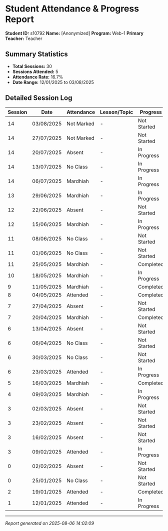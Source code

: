 # Student Attendance & Progress Report

**Student ID:** s10792
**Name:** [Anonymized]
**Program:** Web-1
**Primary Teacher:** Teacher

## Summary Statistics
- **Total Sessions:** 30
- **Sessions Attended:** 5
- **Attendance Rate:** 16.7%
- **Date Range:** 12/01/2025 to 03/08/2025

## Detailed Session Log

| Session | Date | Attendance | Lesson/Topic | Progress |
|---------|------|------------|--------------|----------|
| 14 | 03/08/2025 | Not Marked | - | Not Started |
| 14 | 27/07/2025 | Not Marked | - | Not Started |
| 14 | 20/07/2025 | Absent | - | In Progress |
| 14 | 13/07/2025 | No Class | - | In Progress |
| 14 | 06/07/2025 | Mardhiah | - | In Progress |
| 13 | 29/06/2025 | Mardhiah | - | In Progress |
| 12 | 22/06/2025 | Absent | - | Not Started |
| 12 | 15/06/2025 | Mardhiah | - | In Progress |
| 11 | 08/06/2025 | No Class | - | Not Started |
| 11 | 01/06/2025 | No Class | - | Not Started |
| 11 | 25/05/2025 | Mardhiah | - | Completed |
| 10 | 18/05/2025 | Mardhiah | - | In Progress |
| 9 | 11/05/2025 | Mardhiah | - | Completed |
| 8 | 04/05/2025 | Attended | - | Completed |
| 7 | 27/04/2025 | Absent | - | Not Started |
| 7 | 20/04/2025 | Mardhiah | - | Completed |
| 6 | 13/04/2025 | Absent | - | Not Started |
| 6 | 06/04/2025 | No Class | - | Not Started |
| 6 | 30/03/2025 | No Class | - | Not Started |
| 6 | 23/03/2025 | Attended | - | In Progress |
| 5 | 16/03/2025 | Mardhiah | - | Completed |
| 4 | 09/03/2025 | Mardhiah | - | In Progress |
| 3 | 02/03/2025 | Absent | - | Not Started |
| 3 | 23/02/2025 | Absent | - | Not Started |
| 3 | 16/02/2025 | Absent | - | Not Started |
| 3 | 09/02/2025 | Attended | - | In Progress |
| 0 | 02/02/2025 | Absent | - | Not Started |
| 0 | 25/01/2025 | No Class | - | Not Started |
| 2 | 19/01/2025 | Attended | - | Completed |
| 1 | 12/01/2025 | Attended | - | In Progress |

---
*Report generated on 2025-08-06 14:02:09*